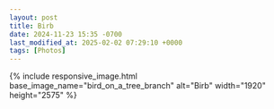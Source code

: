 ```yaml
---
layout: post
title: Birb
date: 2024-11-23 15:35 -0700
last_modified_at: 2025-02-02 07:29:10 +0000
tags: [Photos]
---
```


{% include responsive_image.html base_image_name="bird_on_a_tree_branch" alt="Birb" 
    width="1920" height="2575" %}
